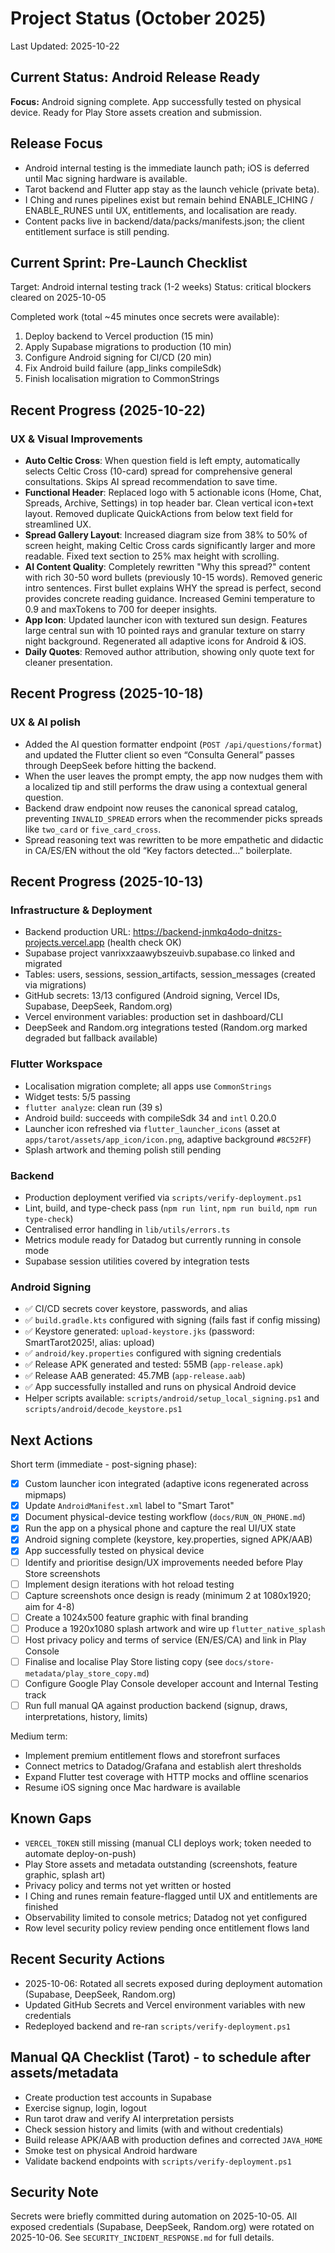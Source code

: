 # Project Status (October 2025)

Last Updated: 2025-10-22

## Current Status: Android Release Ready
**Focus:** Android signing complete. App successfully tested on physical device. Ready for Play Store assets creation and submission.

## Release Focus
- Android internal testing is the immediate launch path; iOS is deferred until Mac signing hardware is available.
- Tarot backend and Flutter app stay as the launch vehicle (private beta).
- I Ching and runes pipelines exist but remain behind ENABLE_ICHING / ENABLE_RUNES until UX, entitlements, and localisation are ready.
- Content packs live in backend/data/packs/manifests.json; the client entitlement surface is still pending.

## Current Sprint: Pre-Launch Checklist
Target: Android internal testing track (1-2 weeks)
Status: critical blockers cleared on 2025-10-05

Completed work (total ~45 minutes once secrets were available):
1. Deploy backend to Vercel production (15 min)
2. Apply Supabase migrations to production (10 min)
3. Configure Android signing for CI/CD (20 min)
4. Fix Android build failure (app_links compileSdk)
5. Finish localisation migration to CommonStrings

## Recent Progress (2025-10-22)

### UX & Visual Improvements
- **Auto Celtic Cross**: When question field is left empty, automatically selects Celtic Cross (10-card) spread for comprehensive general consultations. Skips AI spread recommendation to save time.
- **Functional Header**: Replaced logo with 5 actionable icons (Home, Chat, Spreads, Archive, Settings) in top header bar. Clean vertical icon+text layout. Removed duplicate QuickActions from below text field for streamlined UX.
- **Spread Gallery Layout**: Increased diagram size from 38% to 50% of screen height, making Celtic Cross cards significantly larger and more readable. Fixed text section to 25% max height with scrolling.
- **AI Content Quality**: Completely rewritten "Why this spread?" content with rich 30-50 word bullets (previously 10-15 words). Removed generic intro sentences. First bullet explains WHY the spread is perfect, second provides concrete reading guidance. Increased Gemini temperature to 0.9 and maxTokens to 700 for deeper insights.
- **App Icon**: Updated launcher icon with textured sun design. Features large central sun with 10 pointed rays and granular texture on starry night background. Regenerated all adaptive icons for Android & iOS.
- **Daily Quotes**: Removed author attribution, showing only quote text for cleaner presentation.

## Recent Progress (2025-10-18)

### UX & AI polish
- Added the AI question formatter endpoint (`POST /api/questions/format`) and updated the Flutter client so even “Consulta General” passes through DeepSeek before hitting the backend.
- When the user leaves the prompt empty, the app now nudges them with a localized tip and still performs the draw using a contextual general question.
- Backend draw endpoint now reuses the canonical spread catalog, preventing `INVALID_SPREAD` errors when the recommender picks spreads like `two_card` or `five_card_cross`.
- Spread reasoning text was rewritten to be more empathetic and didactic in CA/ES/EN without the old “Key factors detected…” boilerplate.

## Recent Progress (2025-10-13)

### Infrastructure & Deployment
- Backend production URL: https://backend-jnmkq4odo-dnitzs-projects.vercel.app (health check OK)
- Supabase project vanrixxzaawybszeuivb.supabase.co linked and migrated
- Tables: users, sessions, session_artifacts, session_messages (created via migrations)
- GitHub secrets: 13/13 configured (Android signing, Vercel IDs, Supabase, DeepSeek, Random.org)
- Vercel environment variables: production set in dashboard/CLI
- DeepSeek and Random.org integrations tested (Random.org marked degraded but fallback available)

### Flutter Workspace
- Localisation migration complete; all apps use `CommonStrings`
- Widget tests: 5/5 passing
- `flutter analyze`: clean run (39 s)
- Android build: succeeds with compileSdk 34 and `intl` 0.20.0
- Launcher icon refreshed via `flutter_launcher_icons` (asset at `apps/tarot/assets/app_icon/icon.png`, adaptive background `#8C52FF`)
- Splash artwork and theming polish still pending

### Backend
- Production deployment verified via `scripts/verify-deployment.ps1`
- Lint, build, and type-check pass (`npm run lint`, `npm run build`, `npm run type-check`)
- Centralised error handling in `lib/utils/errors.ts`
- Metrics module ready for Datadog but currently running in console mode
- Supabase session utilities covered by integration tests

### Android Signing
- ✅ CI/CD secrets cover keystore, passwords, and alias
- ✅ `build.gradle.kts` configured with signing (fails fast if config missing)
- ✅ Keystore generated: `upload-keystore.jks` (password: SmartTarot2025!, alias: upload)
- ✅ `android/key.properties` configured with signing credentials
- ✅ Release APK generated and tested: 55MB (`app-release.apk`)
- ✅ Release AAB generated: 45.7MB (`app-release.aab`)
- ✅ App successfully installed and runs on physical Android device
- Helper scripts available: `scripts/android/setup_local_signing.ps1` and `scripts/android/decode_keystore.ps1`

## Next Actions

Short term (immediate - post-signing phase):
- [x] Custom launcher icon integrated (adaptive icons regenerated across mipmaps)
- [x] Update `AndroidManifest.xml` label to "Smart Tarot"
- [x] Document physical-device testing workflow (`docs/RUN_ON_PHONE.md`)
- [x] Run the app on a physical phone and capture the real UI/UX state
- [x] Android signing complete (keystore, key.properties, signed APK/AAB)
- [x] App successfully tested on physical device
- [ ] Identify and prioritise design/UX improvements needed before Play Store screenshots
- [ ] Implement design iterations with hot reload testing
- [ ] Capture screenshots once design is ready (minimum 2 at 1080x1920; aim for 4-8)
- [ ] Create a 1024x500 feature graphic with final branding
- [ ] Produce a 1920x1080 splash artwork and wire up `flutter_native_splash`
- [ ] Host privacy policy and terms of service (EN/ES/CA) and link in Play Console
- [ ] Finalise and localise Play Store listing copy (see `docs/store-metadata/play_store_copy.md`)
- [ ] Configure Google Play Console developer account and Internal Testing track
- [ ] Run full manual QA against production backend (signup, draws, interpretations, history, limits)

Medium term:
- Implement premium entitlement flows and storefront surfaces
- Connect metrics to Datadog/Grafana and establish alert thresholds
- Expand Flutter test coverage with HTTP mocks and offline scenarios
- Resume iOS signing once Mac hardware is available

## Known Gaps
- `VERCEL_TOKEN` still missing (manual CLI deploys work; token needed to automate deploy-on-push)
- Play Store assets and metadata outstanding (screenshots, feature graphic, splash art)
- Privacy policy and terms not yet written or hosted
- I Ching and runes remain feature-flagged until UX and entitlements are finished
- Observability limited to console metrics; Datadog not yet configured
- Row level security policy review pending once entitlement flows land

## Recent Security Actions
- 2025-10-06: Rotated all secrets exposed during deployment automation (Supabase, DeepSeek, Random.org)
- Updated GitHub Secrets and Vercel environment variables with new credentials
- Redeployed backend and re-ran `scripts/verify-deployment.ps1`

## Manual QA Checklist (Tarot) - to schedule after assets/metadata
- Create production test accounts in Supabase
- Exercise signup, login, logout
- Run tarot draw and verify AI interpretation persists
- Check session history and limits (with and without credentials)
- Build release APK/AAB with production defines and corrected `JAVA_HOME`
- Smoke test on physical Android hardware
- Validate backend endpoints with `scripts/verify-deployment.ps1`

## Security Note
Secrets were briefly committed during automation on 2025-10-05. All exposed credentials (Supabase, DeepSeek, Random.org) were rotated on 2025-10-06. See `SECURITY_INCIDENT_RESPONSE.md` for full details.
